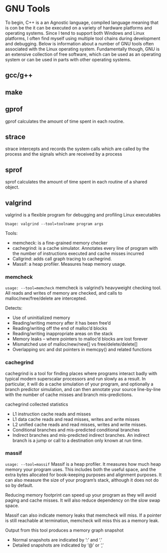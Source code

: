 # GNU Tools
To begin, C++ is a an Agnostic language, compiled language meaning that is con be the it can be executed on a variety of hardware platforms and operating systems.  Since I tend to support both Windows and Linux platforms, I often find myself using multiple tool chains during development and debugging.  Below is information about a number of GNU tools often associated with the Linux operating system.  Fundamentally though, GNU is an extensive collection of free software, which can be used as an operating system or can be used in parts with other operating systems. 

## gcc/g++

## make

## gprof
gprof calculates the amount of time spent in each routine.

## strace
strace intercepts and records the system calls which are called by the process and the signals which are received by a process

## sprof
sprof calculates the amount of time spent in each routine of a shared object.

## valgrind
valgrind is  a flexible program for debugging and profiling Linux executables

```Usage: valgrind --tool=toolname program args```

Tools:
* memcheck: is a fine-grained memory checker
* cachegrind: is a cache simulator. Annotates every line of program with the number of instructions executed and cache misses incurred
* Callgrind: adds call graph tracing to cachegrind.
* Massif: a heap profiler. Measures heap memory usage.

### memcheck 
```usage: --tool=memcheck```
memcheck is valgrind’s heavyweight checking tool. All reads and writes of memory are checked, and calls to malloc/new/free/delete are intercepted.

Detects:
* Use of uninitialized memory
* Reading/writing memory after it has been free’d
* Reading/writing off the end of malloc’d blocks
* Reading/writing inappropriate areas on the stack
* Memory leaks – where pointers to malloc’d blocks are lost forever
* Mismatched use of malloc/new/new[] vs free/delete/delete[]
* Overlapping src and dst pointers in memcpy() and related functions

### cachegrind
cachegrind is a tool for finding places where programs interact badly with typical modern superscalar processors and run slowly as a result. In particular, it will do a cache simulation of your program, and optionally a branch predictor simulation, and can then annotate your source line-by-line with the number of cache misses and branch mis-predictions.

cachegrind collected statistics
* L1 instruction cache reads and misses
* L1 data cache reads and read misses, writes and write misses
* L2 unified cache reads and read misses, writes and write misses.
* Conditional branches and mis-predicted conditional branches
* Indirect branches and mis-predicted indirect branches. An indirect branch is a jump or call to a destination only known at run time.

### massif
```usage: --tool=massif```
Massif is a heap profiler. It measures how much heap memory your program uses. This includes both the useful space, and the extra bytes allocated for book-keeping purposes and alignment purposes. It can also measure the size of your program’s stack, although it does not do so by default.

Reducing memory footprint can speed up your program as they will avoid paging and cache misses. It will also reduce dependency on the slow swap space.

Massif can also indicate memory leaks that memcheck will miss. If a pointer is still reachable at termination, memcheck will miss this as a memory leak.

Output from this tool produces a memory graph snapshot
* Normal snapshots are indicated by ‘:’ and ‘.’
* Detailed snapshots are indicated by ‘@’ or ‘,’


